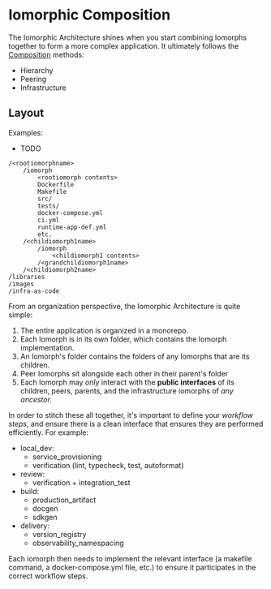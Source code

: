 # Iomorphic Composition

The Iomorphic Architecture shines when you start combining Iomorphs together to form a more complex application.  It ultimately follows the [Composition](../overview/iomorphs.md#composition) methods:

* Hierarchy
* Peering
* Infrastructure

## Layout

Examples:

* TODO

```text
/<rootiomorphname>
    /iomorph
        <rootiomorph contents>
        Dockerfile
        Makefile
        src/
        tests/
        docker-compose.yml
        ci.yml
        runtime-app-def.yml
        etc.
    /<childiomorph1name>
        /iomorph
            <childiomorph1 contents>
        /<grandchildiomorph1name>
    /<childiomorph2name>
/libraries
/images
/infra-as-code
```

From an organization perspective, the Iomorphic Architecture is quite simple:

1. The entire application is organized in a monorepo.
2. Each Iomorph is in its own folder, which contains the Iomorph implementation.
3. An Iomorph's folder contains the folders of any Iomorphs that are its children.
4. Peer Iomorphs sit alongside each other in their parent's folder
5. Each Iomorph may _only_ interact with the **public interfaces** of its children, peers, parents, and the infrastructure iomorphs of _any ancestor._

In order to stitch these all together, it's important to define your _workflow steps_, and ensure there is a clean interface that ensures they are performed efficiently.  For example:

* local\_dev:
  * service\_provisioning
  * verification \(lint, typecheck, test, autoformat\)
* review:
  * verification + integration\_test
* build:
  * production\_artifact
  * docgen
  * sdkgen
* delivery:
  * version\_registry
  * observability\_namespacing

Each iomorph then needs to implement the relevant interface \(a makefile command, a docker-compose.yml file, etc.\) to ensure it participates in the correct workflow steps.

